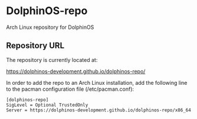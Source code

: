 # DolphinOS-repo


Arch Linux repository for DolphinOS

## Repository URL

The repository is currently located at:

https://dolphinos-development.github.io/dolphinos-repo/

In order to add the repo to an Arch Linux installation, add the following line to the pacman configuration file (/etc/pacman.conf):

```
[dolphinos-repo]
SigLevel = Optional TrustedOnly
Server = https://dolphinos-development.github.io/dolphinos-repo/x86_64